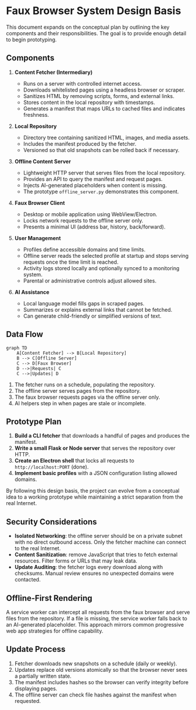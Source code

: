 # Faux Browser System Design Basis

This document expands on the conceptual plan by outlining the key components and their responsibilities. The goal is to provide enough detail to begin prototyping.

## Components

1. **Content Fetcher (Intermediary)**
   - Runs on a server with controlled internet access.
   - Downloads whitelisted pages using a headless browser or scraper.
   - Sanitizes HTML by removing scripts, forms, and external links.
   - Stores content in the local repository with timestamps.
   - Generates a manifest that maps URLs to cached files and indicates freshness.

2. **Local Repository**
   - Directory tree containing sanitized HTML, images, and media assets.
   - Includes the manifest produced by the fetcher.
   - Versioned so that old snapshots can be rolled back if necessary.

3. **Offline Content Server**
   - Lightweight HTTP server that serves files from the local repository.
   - Provides an API to query the manifest and request pages.
   - Injects AI-generated placeholders when content is missing.
   - The prototype `offline_server.py` demonstrates this component.

4. **Faux Browser Client**
   - Desktop or mobile application using WebView/Electron.
   - Locks network requests to the offline server only.
   - Presents a minimal UI (address bar, history, back/forward).

5. **User Management**
   - Profiles define accessible domains and time limits.
   - Offline server reads the selected profile at startup and stops serving
     requests once the time limit is reached.
   - Activity logs stored locally and optionally synced to a monitoring system.
   - Parental or administrative controls adjust allowed sites.

6. **AI Assistance**
   - Local language model fills gaps in scraped pages.
   - Summarizes or explains external links that cannot be fetched.
   - Can generate child-friendly or simplified versions of text.

## Data Flow

```mermaid
graph TD
    A[Content Fetcher] --> B[Local Repository]
    B --> C[Offline Server]
    C --> D[Faux Browser]
    D -->|Requests| C
    C -->|Updates| D
```

1. The fetcher runs on a schedule, populating the repository.
2. The offline server serves pages from the repository.
3. The faux browser requests pages via the offline server only.
4. AI helpers step in when pages are stale or incomplete.

## Prototype Plan

1. **Build a CLI fetcher** that downloads a handful of pages and produces the manifest.
2. **Write a small Flask or Node server** that serves the repository over HTTP.
3. **Create an Electron shell** that locks all requests to `http://localhost:PORT` (done).
4. **Implement basic profiles** with a JSON configuration listing allowed domains.

By following this design basis, the project can evolve from a conceptual idea to a working prototype while maintaining a strict separation from the real Internet.

## Security Considerations

- **Isolated Networking**: the offline server should be on a private subnet with no direct outbound access. Only the fetcher machine can connect to the real Internet.
- **Content Sanitization**: remove JavaScript that tries to fetch external resources. Filter forms or URLs that may leak data.
- **Update Auditing**: the fetcher logs every download along with checksums. Manual review ensures no unexpected domains were contacted.

## Offline-First Rendering

A service worker can intercept all requests from the faux browser and serve files from the repository. If a file is missing, the service worker falls back to an AI-generated placeholder. This approach mirrors common progressive web app strategies for offline capability.

## Update Process

1. Fetcher downloads new snapshots on a schedule (daily or weekly).
2. Updates replace old versions atomically so that the browser never sees a partially written state.
3. The manifest includes hashes so the browser can verify integrity before displaying pages.
4. The offline server can check file hashes against the manifest when requested.

